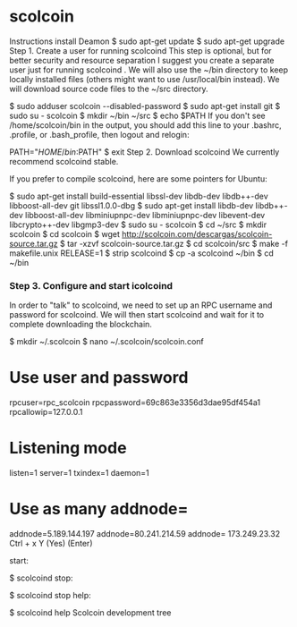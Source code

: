 # scolcoin
Instructions install Deamon
$ sudo apt-get update 
$ sudo apt-get upgrade
Step 1. Create a user for running scolcoind
This step is optional, but for better security and resource separation I suggest you create a separate user just for running scolcoind . We will also use the ~/bin directory to keep locally installed files (others might want to use /usr/local/bin instead). We will download source code files to the ~/src directory.

$ sudo adduser scolcoin --disabled-password
$ sudo apt-get install git
$ sudo su - scolcoin
$ mkdir ~/bin ~/src
$ echo $PATH
If you don't see /home/scolcoin/bin in the output, you should add this line to your .bashrc, .profile, or .bash_profile, then logout and relogin:

PATH="$HOME/bin:$PATH"
$ exit
Step 2. Download scolcoind
We currently recommend scolcoind stable.

If you prefer to compile scolcoind, here are some pointers for Ubuntu:

$ sudo apt-get install build-essential libssl-dev libdb-dev libdb++-dev libboost-all-dev git libssl1.0.0-dbg
$ sudo apt-get install libdb-dev libdb++-dev libboost-all-dev libminiupnpc-dev libminiupnpc-dev libevent-dev libcrypto++-dev libgmp3-dev
$ sudo su - scolcoin
$ cd ~/src 
$ mkdir scolcoin
$ cd scolcoin
$ wget http://scolcoin.com/descargas/scolcoin-source.tar.gz
$ tar -xzvf scolcoin-source.tar.gz
$ cd scolcoin/src
$ make -f makefile.unix RELEASE=1
$ strip scolcoind
$ cp -a scolcoind ~/bin
$ cd ~/bin

### Step 3. Configure and start icolcoind
In order to "talk" to scolcoind, we need to set up an RPC username and password for scolcoind. We will then start scolcoind and wait for it to complete downloading the blockchain.

$ mkdir ~/.scolcoin
$ nano ~/.scolcoin/scolcoin.conf
 # Use user and password
 rpcuser=rpc_scolcoin
 rpcpassword=69c863e3356d3dae95df454a1
 rpcallowip=127.0.0.1
 # Listening mode
 listen=1
 server=1
 txindex=1
 daemon=1
 # Use as many addnode=
 addnode=5.189.144.197
 addnode=80.241.214.59
 addnode= 173.249.23.32
Ctrl + x Y (Yes) (Enter)

start:

$ scolcoind
stop:

$ scolcoind stop
help:

$ scolcoind help 
Scolcoin development tree
